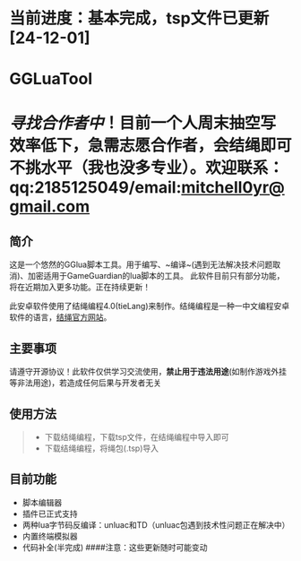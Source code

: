 # 当前进度：基本完成，tsp文件已更新[24-12-01]
# GGLuaTool
# *寻找合作者中*！目前一个人周末抽空写效率低下，急需志愿合作者，会结绳即可不挑水平（我也没多专业）。欢迎联系：qq:2185125049/email:mitchell0yr@gmail.com
## 简介
这是一个悠然的GGlua脚本工具。用于编写、~编译~(遇到无法解决技术问题取消)、加密适用于GameGuardian的lua脚本的工具。
此软件目前只有部分功能，将在近期加入更多功能。正在持续更新！

此安卓软件使用了结绳编程4.0(tieLang)来制作。结绳编程是一种一中文编程安卓软件的语言，[结绳官方网站](http://tiecode.cn/)。
## 主要事项
请遵守开源协议！此软件仅供学习交流使用，**禁止用于违法用途**(如制作游戏外挂等非法用途)，若造成任何后果与开发者无关
## 使用方法
> - 下载结绳编程，下载tsp文件，在结绳编程中导入即可
> - 下载结绳编程，将绳包(.tsp)导入
## 目前功能
- 脚本编辑器
- 插件已正式支持
- 两种lua字节码反编译：unluac和TD（unluac包遇到技术性问题正在解决中）
- 内置终端模拟器
- 代码补全(半完成)
####注意：这些更新随时可能变动
